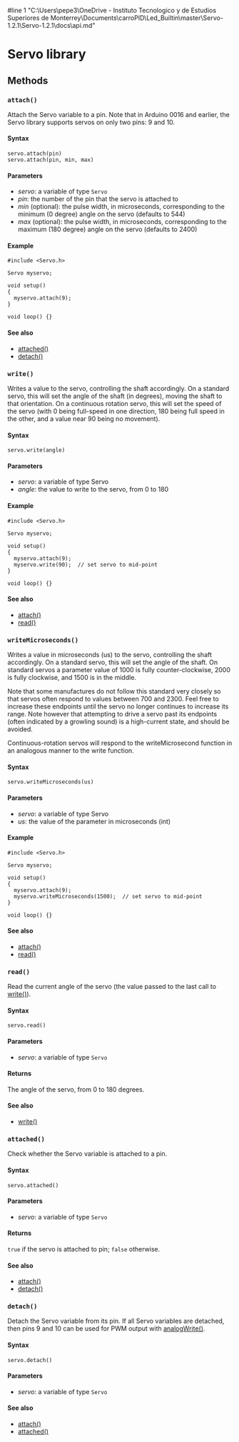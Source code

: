 #line 1 "C:\\Users\\pepe3\\OneDrive - Instituto Tecnologico y de Estudios Superiores de Monterrey\\Documents\\carroPID\\Led_Builtin\\master\\Servo-1.2.1\\Servo-1.2.1\\docs\\api.md"
# Servo library

## Methods

### `attach()`

Attach the Servo variable to a pin. Note that in Arduino 0016 and earlier, the Servo library supports servos on only two pins: 9 and 10.

#### Syntax

```
servo.attach(pin) 
servo.attach(pin, min, max)
```

#### Parameters

* _servo_: a variable of type `Servo`
* _pin_: the number of the pin that the servo is attached to
* _min_ (optional): the pulse width, in microseconds, corresponding to the minimum (0 degree) angle on the servo (defaults to 544)
* _max_ (optional): the pulse width, in microseconds, corresponding to the maximum (180 degree) angle on the servo (defaults to 2400)

#### Example

```
#include <Servo.h> 

Servo myservo;

void setup() 
{ 
  myservo.attach(9);
} 

void loop() {} 
```

#### See also

* [attached()](#attached)
* [detach()](#detach)

### `write()`

Writes a value to the servo, controlling the shaft accordingly. On a standard servo, this will set the angle of the shaft (in degrees), moving the shaft to that orientation. On a continuous rotation servo, this will set the speed of the servo (with 0 being full-speed in one direction, 180 being full speed in the other, and a value near 90 being no movement).

#### Syntax

```
servo.write(angle)
```

#### Parameters

* _servo_: a variable of type Servo
* _angle_: the value to write to the servo, from 0 to 180

#### Example

````
#include <Servo.h> 

Servo myservo;

void setup() 
{ 
  myservo.attach(9);
  myservo.write(90);  // set servo to mid-point
} 

void loop() {} 
````
#### See also

* [attach()](#attach)
* [read()](#read)

### `writeMicroseconds()`

Writes a value in microseconds (us) to the servo, controlling the shaft accordingly. On a standard servo, this will set the angle of the shaft. On standard servos a parameter value of 1000 is fully counter-clockwise, 2000 is fully clockwise, and 1500 is in the middle.

Note that some manufactures do not follow this standard very closely so that servos often respond to values between 700 and 2300. Feel free to increase these endpoints until the servo no longer continues to increase its range. Note however that attempting to drive a servo past its endpoints (often indicated by a growling sound) is a high-current state, and should be avoided.

Continuous-rotation servos will respond to the writeMicrosecond function in an analogous manner to the write function.

#### Syntax

````
servo.writeMicroseconds(us)
````

#### Parameters

* _servo_: a variable of type Servo
* _us_: the value of the parameter in microseconds (int)

#### Example

````
#include <Servo.h> 

Servo myservo;

void setup() 
{ 
  myservo.attach(9);
  myservo.writeMicroseconds(1500);  // set servo to mid-point
} 

void loop() {} 
````

#### See also

* [attach()](#attach)
* [read()](#read)


### `read()`

Read the current angle of the servo (the value passed to the last call to [write()](#write)).

#### Syntax

````
servo.read()
````

#### Parameters

* _servo_: a variable of type `Servo`

#### Returns

The angle of the servo, from 0 to 180 degrees.

#### See also

* [write()](#write)

### `attached()`

Check whether the Servo variable is attached to a pin.

#### Syntax

```
servo.attached()
```

#### Parameters

* _servo_: a variable of type `Servo`

#### Returns

`true` if the servo is attached to pin; `false` otherwise.

#### See also

* [attach()](#attach)
* [detach()](#detach)

### `detach()`

Detach the Servo variable from its pin. If all Servo variables are detached, then pins 9 and 10 can be used for PWM output with [analogWrite()](https://www.arduino.cc/reference/en/language/functions/analog-io/analogwrite/).

#### Syntax

```
servo.detach()
```

#### Parameters

* _servo_: a variable of type `Servo`

#### See also

* [attach()](#attach)
* [attached()](#attached)
